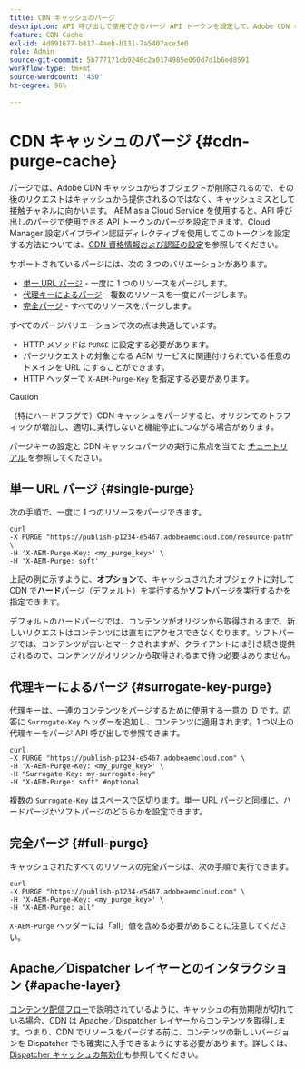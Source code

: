 ```yaml
---
title: CDN キャッシュのパージ
description: API 呼び出しで使用できるパージ API トークンを設定して、Adobe CDN キャッシュからキャッシュされたオブジェクトを削除する方法を説明します。
feature: CDN Cache
exl-id: 4d091677-b817-4aeb-b131-7a5407ace3e0
role: Admin
source-git-commit: 5b777171cb9246c2a0174985e060d7d1b6ed8591
workflow-type: tm+mt
source-wordcount: '450'
ht-degree: 96%

---
```


# CDN キャッシュのパージ {#cdn-purge-cache}

パージでは、Adobe CDN キャッシュからオブジェクトが削除されるので、その後のリクエストはキャッシュから提供されるのではなく、キャッシュミスとして接触チャネルに向かいます。
AEM as a Cloud Service を使用すると、API 呼び出しのパージで使用できる API トークンのパージを設定できます。Cloud Manager 設定パイプライン認証ディレクティブを使用してこのトークンを設定する方法については、[CDN 資格情報および認証の設定](/help/implementing/dispatcher/cdn-credentials-authentication.md#purge-API-token)を参照してください。

サポートされているパージには、次の 3 つのバリエーションがあります。

* [単一 URL パージ](#single-purge) - 一度に 1 つのリソースをパージします。
* [代理キーによるパージ](#surrogate-key-purge) - 複数のリソースを一度にパージします。
* [完全パージ](#full-purge) - すべてのリソースをパージします。

すべてのパージバリエーションで次の点は共通しています。

* HTTP メソッドは `PURGE` に設定する必要があります。
* パージリクエストの対象となる AEM サービスに関連付けられている任意のドメインを URL にすることができます。
* HTTP ヘッダーで `X-AEM-Purge-Key` を指定する必要があります。

>[!CAUTION]
>（特にハードフラグで）CDN キャッシュをパージすると、オリジンでのトラフィックが増加し、適切に実行しないと機能停止につながる場合があります。

パージキーの設定と CDN キャッシュパージの実行に焦点を当てた [ チュートリアル ](https://experienceleague.adobe.com/en/docs/experience-manager-learn/cloud-service/caching/how-to/purge-cache) を参照してください。

## 単一 URL パージ {#single-purge}

次の手順で、一度に 1 つのリソースをパージできます。

```
curl
-X PURGE "https://publish-p1234-e5467.adobeaemcloud.com/resource-path" \
-H 'X-AEM-Purge-Key: <my_purge_key>' \
-H 'X-AEM-Purge: soft'
```

上記の例に示すように、**オプション**&#x200B;で、キャッシュされたオブジェクトに対して CDN で&#x200B;**ハード**&#x200B;パージ（デフォルト）を実行するか&#x200B;**ソフト**&#x200B;パージを実行するかを指定できます。

デフォルトのハードパージでは、コンテンツがオリジンから取得されるまで、新しいリクエストはコンテンツには直ちにアクセスできなくなります。ソフトパージでは、コンテンツが古いとマークされますが、クライアントには引き続き提供されるので、コンテンツがオリジンから取得されるまで待つ必要はありません。

## 代理キーによるパージ {#surrogate-key-purge}

代理キーは、一連のコンテンツをパージするために使用する一意の ID です。応答に `Surrogate-Key` ヘッダーを追加し、コンテンツに適用されます。1 つ以上の代理キーをパージ API 呼び出しで参照できます。

```
curl
-X PURGE "https://publish-p1234-e5467.adobeaemcloud.com" \
-H 'X-AEM-Purge-Key: <my_purge_key>' \
-H "Surrogate-Key: my-surrogate-key"
-H "X-AEM-Purge: soft" #optional
```

複数の `Surrogate-Key` はスペースで区切ります。単一 URL パージと同様に、ハードパージかソフトパージのどちらかを設定できます。

## 完全パージ {#full-purge}

キャッシュされたすべてのリソースの完全パージは、次の手順で実行できます。

```
curl
-X PURGE "https://publish-p1234-e5467.adobeaemcloud.com" \
-H 'X-AEM-Purge-Key: <my_purge_key>' \
-H "X-AEM-Purge: all"
```

`X-AEM-Purge` ヘッダーには「all」値を含める必要があることに注意してください。

## Apache／Dispatcher レイヤーとのインタラクション {#apache-layer}

[コンテンツ配信フロー](/help/implementing/dispatcher/overview.md)で説明されているように、キャッシュの有効期限が切れている場合、CDN は Apache／Dispatcher レイヤーからコンテンツを取得します。つまり、CDN でリソースをパージする前に、コンテンツの新しいバージョンを Dispatcher でも確実に入手できるようにする必要があります。詳しくは、[Dispatcher キャッシュの無効化](/help/implementing/dispatcher/caching.md#disp)も参照してください。
